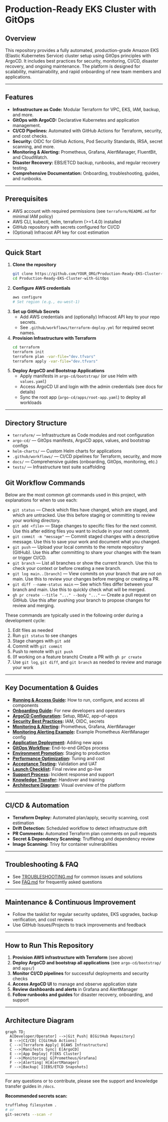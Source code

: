 # Production-Ready EKS Cluster with GitOps

## Overview
This repository provides a fully automated, production-grade Amazon EKS (Elastic Kubernetes Service) cluster setup using GitOps principles with ArgoCD. It includes best practices for security, monitoring, CI/CD, disaster recovery, and ongoing maintenance. The platform is designed for scalability, maintainability, and rapid onboarding of new team members and applications.

---

## Features
- **Infrastructure as Code:** Modular Terraform for VPC, EKS, IAM, backup, and more.
- **GitOps with ArgoCD:** Declarative Kubernetes and application management.
- **CI/CD Pipelines:** Automated with GitHub Actions for Terraform, security, and cost checks.
- **Security:** OIDC for GitHub Actions, Pod Security Standards, IRSA, secret scanning, and more.
- **Monitoring & Alerting:** Prometheus, Grafana, AlertManager, FluentBit, and CloudWatch.
- **Disaster Recovery:** EBS/ETCD backup, runbooks, and regular recovery testing.
- **Comprehensive Documentation:** Onboarding, troubleshooting, guides, and runbooks.

---

## Prerequisites
- AWS account with required permissions (see `terraform/README.md` for minimal IAM policy)
- AWS CLI, kubectl, helm, terraform (>=1.4.0) installed
- GitHub repository with secrets configured for CI/CD
- (Optional) Infracost API key for cost estimation

---

## Quick Start
1. **Clone the repository**
   ```bash
   git clone https://github.com/YOUR_ORG/Production-Ready-EKS-Cluster-with-GitOps.git
   cd Production-Ready-EKS-Cluster-with-GitOps
   ```
2. **Configure AWS credentials**
   ```bash
   aws configure
   # Set region (e.g., eu-west-1)
   ```
3. **Set up GitHub Secrets**
   - Add AWS credentials and (optionally) Infracost API key to your repo secrets.
   - See `.github/workflows/terraform-deploy.yml` for required secret names.
4. **Provision Infrastructure with Terraform**
   ```bash
   cd terraform
   terraform init
   terraform plan -var-file="dev.tfvars"
   terraform apply -var-file="dev.tfvars"
   ```
5. **Deploy ArgoCD and Bootstrap Applications**
   - Apply manifests in `argo-cd/bootstrap/` (or use Helm with `values.yaml`)
   - Access ArgoCD UI and login with the admin credentials (see docs for details)
   - Sync the root app (`argo-cd/apps/root-app.yaml`) to deploy all workloads

---

## Directory Structure
- `terraform/` — Infrastructure as Code modules and root configuration
- `argo-cd/` — GitOps manifests, ArgoCD apps, values, and bootstrap configs
- `helm-charts/` — Custom Helm charts for applications
- `.github/workflows/` — CI/CD pipelines for Terraform, security, and more
- `docs/` — Comprehensive guides (onboarding, GitOps, monitoring, etc.)
- `tests/` — Infrastructure test suite scaffolding

## Git Workflow Commands

Below are the most common git commands used in this project, with explanations for when to use each:

- `git status` — Check which files have changed, which are staged, and which are untracked. Use this before staging or committing to review your working directory.
- `git add <file>` — Stage changes to specific files for the next commit. Use this after editing files you want to include in your next commit.
- `git commit -m "message"` — Commit staged changes with a descriptive message. Use this to save your work and document what you changed.
- `git push` — Upload your local commits to the remote repository (GitHub). Use this after committing to share your changes with the team or trigger CI/CD.
- `git branch` — List all branches or show the current branch. Use this to check your context or before creating a new branch.
- `git log main..[branch]` — View commits on your branch that are not on main. Use this to review your changes before merging or creating a PR.
- `git diff --name-status main` — See which files differ between your branch and main. Use this to quickly check what will be merged.
- `gh pr create --title "..." --body "..."` — Create a pull request on GitHub. Use this after pushing your branch to propose changes for review and merging.

These commands are typically used in the following order during a development cycle:
1. Edit files as needed
2. Run `git status` to see changes
3. Stage changes with `git add`
4. Commit with `git commit`
5. Push to remote with `git push`
6. (If working on a feature branch) Create a PR with `gh pr create`
7. Use `git log`, `git diff`, and `git branch` as needed to review and manage your work

---

## Key Documentation & Guides
- **[Running & Access Guide](docs/running-and-access.md):** How to run, configure, and access all components
- **[Onboarding Guide](docs/onboarding.md):** For new developers and operators
- **[ArgoCD Configuration](docs/argocd-configuration.md):** Setup, RBAC, app-of-apps
- **[Security Best Practices](docs/security-best-practices.md):** IAM, OIDC, secrets
- **[Monitoring & Alerting](docs/monitoring-alerting.md):** Prometheus, Grafana, AlertManager
- **[Monitoring Alerting Example](docs/monitoring-alerting-example.yaml):** Example Prometheus AlertManager config
- **[Application Deployment](docs/application-deployment.md):** Adding new apps
- **[GitOps Workflow](docs/gitops-workflow.md):** End-to-end GitOps process
- **[Environment Promotion](docs/environment-promotion.md):** Staging to production
- **[Performance Optimization](docs/performance-optimization.md):** Tuning and cost
- **[Acceptance Testing](docs/acceptance-testing.md):** Validation and UAT
- **[Launch Checklist](docs/launch-checklist.md):** Final review and go-live
- **[Support Process](docs/support-process.md):** Incident response and support
- **[Knowledge Transfer](docs/knowledge-transfer.md):** Handover and training
- **[Architecture Diagram](docs/architecture-diagram.md):** Visual overview of the platform

---

## CI/CD & Automation
- **Terraform Deploy:** Automated plan/apply, security scanning, cost estimation
- **Drift Detection:** Scheduled workflow to detect infrastructure drift
- **PR Comments:** Automated Terraform plan comments on pull requests
- **Secret & Dependency Scanning:** Trufflehog and dependency review
- **Image Scanning:** Trivy for container vulnerabilities

---

## Troubleshooting & FAQ
- See [TROUBLESHOOTING.md](./TROUBLESHOOTING.md) for common issues and solutions
- See [FAQ.md](./FAQ.md) for frequently asked questions

---

## Maintenance & Continuous Improvement
- Follow the tasklist for regular security updates, EKS upgrades, backup verification, and cost reviews
- Use GitHub Issues/Projects to track improvements and feedback

---

## How to Run This Repository
1. **Provision AWS infrastructure with Terraform** (see above)
2. **Deploy ArgoCD and bootstrap all applications** (see `argo-cd/bootstrap/` and `apps/`)
3. **Monitor CI/CD pipelines** for successful deployments and security checks
4. **Access ArgoCD UI** to manage and observe application state
5. **Review dashboards and alerts** in Grafana and AlertManager
6. **Follow runbooks and guides** for disaster recovery, onboarding, and support

---

## Architecture Diagram

```mermaid
graph TD;
  A[Developer/Operator] -->|Git Push| B[GitHub Repository]
  B -->|CI/CD| C[GitHub Actions]
  C -->|Terraform Apply| D[AWS Infrastructure]
  C -->|Manifests Sync| E[ArgoCD]
  E -->|App Deploy| F[EKS Cluster]
  F -->|Monitoring| G[Prometheus/Grafana]
  F -->|Alerting| H[AlertManager]
  F -->|Backup| I[EBS/ETCD Snapshots]
```

---

For any questions or to contribute, please see the support and knowledge transfer guides in `/docs`.

**Recommended secrets scan:**
```bash
trufflehog filesystem .
# or
git-secrets --scan -r
```
